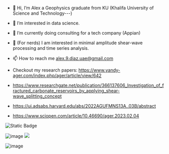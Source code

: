 - 👋 Hi, I’m Alex a Geophysics graduate from KU (Khalifa University of Science and Technology---)   
- 👀 I’m interested in data science.
- 🌱 I’m currently doing consulting for a tech company (Appian)
- 💞️ (For nerds) I am interested in minimal amplitude shear-wave processing and time series analysis.
- 📫 How to reach me alex.9.diaz.uae@gmail.com

- Checkout my research papers: https://www.yandy-ager.com/index.php/ager/article/view/642
- https://www.researchgate.net/publication/366137606_Investigation_of_fractured_carbonate_reservoirs_by_applying_shear-wave_splitting_concept
- https://ui.adsabs.harvard.edu/abs/2022AGUFMNS13A..03B/abstract
- https://www.sciopen.com/article/10.46690/ager.2023.02.04


<!---
dizlex/dizlex is a ✨ special ✨ repository because its `README.md` (this file) appears on your GitHub profile.
You can click the Preview link to take a look at your changes.
--->   
![Static Badge](https://img.shields.io/badge/google-scholar-red?logo=google&logoColor=white)

![image](https://img.shields.io/badge/Python-FFD43B?style=for-the-badge&logo=python&logoColor=blue) <img src="https://img.shields.io/badge/TensorFlow-FF6F00?style=for-the-badge&logo=tensorflow&logoColor=white" />

![image](https://hits.seeyoufarm.com/api/count/incr/badge.svg?url=https%3A%2F%2Fgithub.com%2F{dizlex}1212%2Fhit-counter)




























